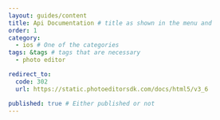 ```yaml
---
layout: guides/content
title: Api Documentation # title as shown in the menu and 
order: 1
category: 
  - ios # One of the categories
tags: &tags # tags that are necessary
  - photo editor 

redirect_to: 
  code: 302 
  url: https://static.photoeditorsdk.com/docs/html5/v3_6

published: true # Either published or not 
---
```

